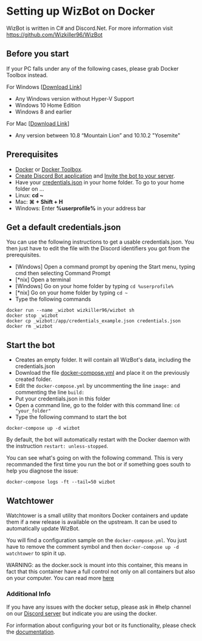 # Setting up WizBot on Docker
WizBot is written in C# and Discord.Net. For more information visit <https://github.com/Wizkiller96/WizBot>

## Before you start

If your PC falls under any of the following cases, please grab Docker Toolbox instead.

For Windows [[Download Link](https://download.docker.com/win/stable/DockerToolbox.exe)]
- Any Windows version without Hyper-V Support
- Windows 10 Home Edition
- Windows 8 and earlier

For Mac [[Download Link](https://download.docker.com/mac/stable/DockerToolbox.pkg)]
- Any version between 10.8 “Mountain Lion” and 10.10.2 "Yosemite"

## Prerequisites
- [Docker](https://store.docker.com/search?type=edition&offering=community) or [Docker Toolbox](https://www.docker.com/products/docker-toolbox).
- [Create Discord Bot application](http://wizbot.readthedocs.io/en/latest/JSON%20Explanations/#creating-discord-bot-application) and [Invite the bot to your server](http://wizbot.readthedocs.io/en/latest/JSON%20Explanations/#inviting-your-bot-to-your-server). 
- Have your [credentials.json](http://wizbot.readthedocs.io/en/latest/JSON%20Explanations/#setting-up-your-credentials) in your home folder. To go to your home folder on ...
- Linux: **cd ~**
- Mac: **⌘ + Shift + H**
- Windows: Enter **%userprofile%** in your address bar

## Get a default credentials.json

You can use the following instructions to get a usable credentials.json. You then just have to edit the file with the Discord identifiers you got from the prerequisites.

- [Windows] Open a command prompt by opening the Start menu, typing cmd then selecting Command Prompt
- [*nix] Open a terminal
- [Windows] Go on your home folder by typing `cd %userprofile%`
- [*nix] Go on your home folder by typing `cd ~`
- Type the following commands

```
docker run --name _wizbot wizkiller96/wizbot sh
docker stop _wizbot
docker cp _wizbot:/app/credentials_example.json credentials.json
docker rm _wizbot
```

## Start the bot

- Creates an empty folder. It will contain all WizBot's data, including the credentials.json
- Download the file [docker-compose.yml](https://raw.githubusercontent.com/Wizkiller96/WizBot/1.9/docker-compose.yml) and place it on the previously created folder.
- Edit the `docker-compose.yml` by uncommenting the line `image:` and commenting the line `build:`
- Put your credentials.json in this folder
- Open a command line, go to the folder with this command line: `cd "your_folder"`
- Type the following command to start the bot

```
docker-compose up -d wizbot
```

By default, the bot will automatically restart with the Docker daemon with the instruction `restart: unless-stopped`.

You can see what's going on with the following command. This is very recommanded the first time you run the bot or if something goes south to help you diagnose the issue:

```
docker-compose logs -ft --tail=50 wizbot
```

## Watchtower

Watchtower is a small utility that monitors Docker containers and update them if a new release is available on the upstream. It can be used to automatically update WizBot.

You will find a configuration sample on the `docker-compose.yml`. You just have to remove the comment symbol and then `docker-compose up -d watchtower` to spin it up.

WARNING: as the docker.sock is mount into this container, this means in fact that this container have a full control not only on all containers but also on your computer. You can read more [here](https://www.projectatomic.io/blog/2015/08/why-we-dont-let-non-root-users-run-docker-in-centos-fedora-or-rhel/)

### Additional Info
If you have any issues with the docker setup, please ask in #help channel on our [Discord server](https://discord.gg/0YNaDOYuD5QOpeNI) but indicate you are using the docker.

For information about configuring your bot or its functionality, please check the [documentation](http://wizbot.readthedocs.io/en/latest).